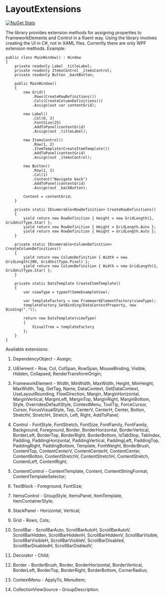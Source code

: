 # LayoutExtensions

[![NuGet Stats](https://img.shields.io/nuget/v/LayoutExtensions.WPF.svg)](https://www.nuget.org/packages/LayoutExtensions.WPF/)

The library provides extension methods for assigning properties to FrameworkElements and Control in a fluent way. Using the library involves creating the UI in C#, not in XAML files. Currently there are only WPF extension methods.
Example:

	public class MainWindow() : Window
	{
		private readonly Label _titleLabel;
		private readonly ItemsControl _itemsControl;
		private readonly Button _backButton;

		public MainWindow()
		{
			new Grid()
			    .Rows(CreateRowDefinitions())
			    .Cols(CreateColumnDefinitions())
			    .Assign(out var contentGrid);

			new Label()
			    .Col(0, 2)
			    .FontSize(25)
			    .AddToPanel(contentGrid)
			    .Assign(out _titleLabel);

			new ItemsControl()
			    .Row(1, 2)
			    .ItemTemplate(CreateItemTemplate())
			    .AddToPanel(contentGrid)
			    .Assign(out _itemsControl);

			new Button()
			    .Row(1, 2)
			    .Col(1)
			    .Content("Navigate back")
			    .AddToPanel(contentGrid)
			    .Assign(out _backButton);

			Content = contentGrid;
		}

		private static IEnumerable<RowDefinition> CreateRowDefinitions()
		{
			yield return new RowDefinition { Height = new GridLength(1, GridUnitType.Star) };
			yield return new RowDefinition { Height = GridLength.Auto };
			yield return new RowDefinition { Height = GridLength.Auto };
		}

		private static IEnumerable<ColumnDefinition> CreateColumnDefinitions()
		{
			yield return new ColumnDefinition { Width = new GridLength(200, GridUnitType.Pixel) };
			yield return new ColumnDefinition { Width = new GridLength(1, GridUnitType.Star) };
		}

		private static DataTemplate CreateItemTemplate()
		{
			var viewType = typeof(SomeExampleView);

			var templateFactory = new FrameworkElementFactory(viewType);
			templateFactory.SetBinding(DataContextProperty, new Binding("."));

			return new DataTemplate(viewType)
			{
				VisualTree = templateFactory
			};
		}
	}

Available extensions:
1) DependencyObject - Assign;

2) UiElement - Row, Col, ColSpan, RowSpan, MouseBinding, Visible, Hidden, Collapsed, RenderTransformOrigin;

3) FrameworkElement - Width, MinWidth, MaxWidth, Height, MinHeight, MaxWidth, Tag, GetTag, Name, DataContext, GetDataContext, UseLayoutRounding, FlowDirection, Margin, MarginHorizontal, MarginVertical, MarginLeft, MarginTop, MarginRight, MarginBottom, Style, OverridesDefaultStyle, ContextMenu, ToolTip, ForceCursor, Cursor, FocusVisualStyle, Top, CenterV, CenterH, Center, Botton, StretchV, StretchH, Stretch, Left, Right, AddToPanel;

4) Control - FontStyle, FontStretch, FontSize, FontFamily, FontFamily, Background, Foreground, Border, BorderHorizontal, BorderVertical, BorderLeft, BorderTop, BorderRight, BorderBottom, IsTabStop, TabIndex, Padding, PaddingHorizontal, PaddingVertical, PaddingLeft, PaddingTop, PaddingRight, PaddingBottom, Template, FontWeight, BorderBrush, ContentTop, ContentCenterV, ContentCenterH, ContentCenter, ContentBotton, ContentStretchV, ContentStretchH, ContentStretch, ContentLeft, ContentRight;

5) ContentControl - ContentTemplate, Content, ContentStringFormat, ContentTemplateSelector;

6) TextBlock - Foreground, FontSize;

7) ItemsControl - GroupStyle, ItemsPanel, ItemTemplate, ItemContainerStyle;

8) StackPanel - Horizontal, Vertical;

9) Grid - Rows, Cols;

10) ScrollBar - ScrollBarAuto, ScrollBarAutoH, ScrollBarAutoV, ScrollBarHidden, ScrollBarHiddenH, ScrollBarHiddenV, ScrollBarVisible, ScrollBarVisibleH, ScrollBarVisibleV, ScrollBarDisabled, ScrollBarDisabledH, ScrollBarDisbledV;

11) Decorator - Child;

12) Border - BorderBrush, Border, BorderHorizontal, BorderVertical, BorderLeft, BorderTop, BorderRight, BorderBottom, CornerRadius;

13) ContextMenu - ApplyTo, MenuItem;

14) CollectionViewSource - GroupDescription.
